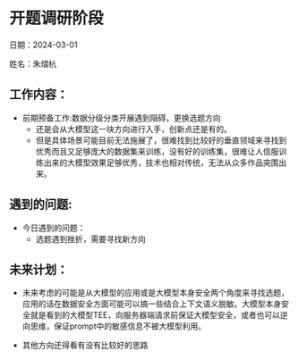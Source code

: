 # 开题调研阶段
日期：2024-03-01

姓名：朱熠杭
## 工作内容：

- 前期预备工作:数据分级分类开展遇到阻碍，更换选题方向
	- 还是会从大模型这一块方向进行入手，创新点还是有的。                         
	- 但是具体场景可能目前无法施展了，很难找到比较好的垂直领域来寻找到优秀而且又足够庞大的数据集来训练，没有好的训练集，很难让人信服训练出来的大模型效果足够优秀，技术也相对传统，无法从众多作品突围出来。
## 遇到的问题:

- 今日遇到的问题：
	- 选题遇到挫折，需要寻找新方向

## 未来计划：

- 未来考虑的可能是从大模型的应用或是大模型本身安全两个角度来寻找选题，应用的话在数据安全方面可能可以搞一些结合上下文语义脱敏。大模型本身安全就是看到的大模型TEE，向服务器端请求前保证大模型安全，或者也可以逆向思维，保证prompt中的敏感信息不被大模型利用。

- 其他方向还得看有没有比较好的思路

	